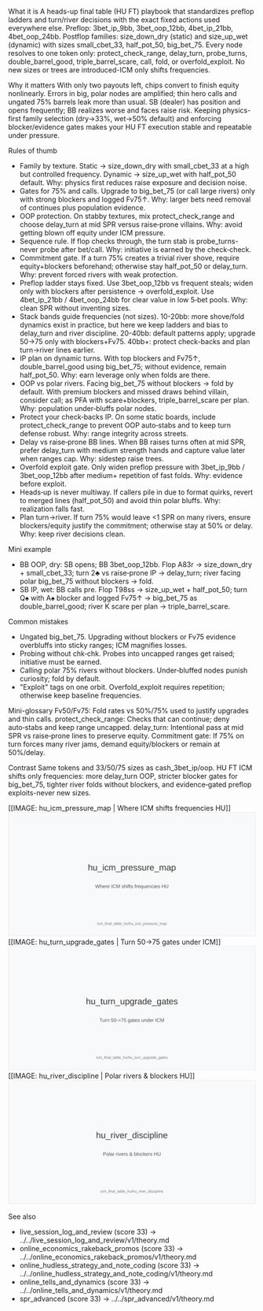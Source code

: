 What it is
A heads-up final table (HU FT) playbook that standardizes preflop ladders and turn/river decisions with the exact fixed actions used everywhere else. Preflop: 3bet_ip_9bb, 3bet_oop_12bb, 4bet_ip_21bb, 4bet_oop_24bb. Postflop families: size_down_dry (static) and size_up_wet (dynamic) with sizes small_cbet_33, half_pot_50, big_bet_75. Every node resolves to one token only: protect_check_range, delay_turn, probe_turns, double_barrel_good, triple_barrel_scare, call, fold, or overfold_exploit. No new sizes or trees are introduced-ICM only shifts frequencies.

Why it matters
With only two payouts left, chips convert to finish equity nonlinearly. Errors in big, polar nodes are amplified; thin hero calls and ungated 75% barrels leak more than usual. SB (dealer) has position and opens frequently; BB realizes worse and faces raise risk. Keeping physics-first family selection (dry->33%, wet->50% default) and enforcing blocker/evidence gates makes your HU FT execution stable and repeatable under pressure.

Rules of thumb
- Family by texture. Static -> size_down_dry with small_cbet_33 at a high but controlled frequency. Dynamic -> size_up_wet with half_pot_50 default. Why: physics first reduces raise exposure and decision noise.
- Gates for 75% and calls. Upgrade to big_bet_75 (or call large rivers) only with strong blockers and logged Fv75↑. Why: larger bets need removal of continues plus population evidence.
- OOP protection. On stabby textures, mix protect_check_range and choose delay_turn at mid SPR versus raise‑prone villains. Why: avoid getting blown off equity under ICM pressure.
- Sequence rule. If flop checks through, the turn stab is probe_turns-never probe after bet/call. Why: initiative is earned by the check‑check.
- Commitment gate. If a turn 75% creates a trivial river shove, require equity+blockers beforehand; otherwise stay half_pot_50 or delay_turn. Why: prevent forced rivers with weak protection.
- Preflop ladder stays fixed. Use 3bet_oop_12bb vs frequent steals; widen only with blockers after persistence -> overfold_exploit. Use 4bet_ip_21bb / 4bet_oop_24bb for clear value in low 5‑bet pools. Why: clean SPR without inventing sizes.
- Stack bands guide frequencies (not sizes). 10-20bb: more shove/fold dynamics exist in practice, but here we keep ladders and bias to delay_turn and river discipline. 20-40bb: default patterns apply; upgrade 50->75 only with blockers+Fv75. 40bb+: protect check-backs and plan turn->river lines earlier.
- IP plan on dynamic turns. With top blockers and Fv75↑, double_barrel_good using big_bet_75; without evidence, remain half_pot_50. Why: earn leverage only when folds are there.
- OOP vs polar rivers. Facing big_bet_75 without blockers -> fold by default. With premium blockers and missed draws behind villain, consider call; as PFA with scare+blockers, triple_barrel_scare per plan. Why: population under‑bluffs polar nodes.
- Protect your check‑backs IP. On some static boards, include protect_check_range to prevent OOP auto‑stabs and to keep turn defense robust. Why: range integrity across streets.
- Delay vs raise‑prone BB lines. When BB raises turns often at mid SPR, prefer delay_turn with medium strength hands and capture value later when ranges cap. Why: sidestep raise trees.
- Overfold exploit gate. Only widen preflop pressure with 3bet_ip_9bb / 3bet_oop_12bb after medium+ repetition of fast folds. Why: evidence before exploit.
- Heads‑up is never multiway. If callers pile in due to format quirks, revert to merged lines (half_pot_50) and avoid thin polar bluffs. Why: realization falls fast.
- Plan turn->river. If turn 75% would leave <1 SPR on many rivers, ensure blockers/equity justify the commitment; otherwise stay at 50% or delay. Why: keep river decisions clean.

Mini example
- BB OOP, dry: SB opens; BB 3bet_oop_12bb. Flop A83r -> size_down_dry + small_cbet_33; turn 2♣ vs raise‑prone IP -> delay_turn; river facing polar big_bet_75 without blockers -> fold.
- SB IP, wet: BB calls pre. Flop T98ss -> size_up_wet + half_pot_50; turn Q♠ with A♠ blocker and logged Fv75↑ -> big_bet_75 as double_barrel_good; river K scare per plan -> triple_barrel_scare.

Common mistakes
- Ungated big_bet_75. Upgrading without blockers or Fv75 evidence overbluffs into sticky ranges; ICM magnifies losses.
- Probing without chk‑chk. Probes into uncapped ranges get raised; initiative must be earned.
- Calling polar 75% rivers without blockers. Under‑bluffed nodes punish curiosity; fold by default.
- "Exploit" tags on one orbit. Overfold_exploit requires repetition; otherwise keep baseline frequencies.

Mini-glossary
Fv50/Fv75: Fold rates vs 50%/75% used to justify upgrades and thin calls. 
protect_check_range: Checks that can continue; deny auto‑stabs and keep range uncapped. 
delay_turn: Intentional pass at mid SPR vs raise‑prone lines to preserve equity. 
Commitment gate: If 75% on turn forces many river jams, demand equity/blockers or remain at 50%/delay.

Contrast
Same tokens and 33/50/75 sizes as cash_3bet_ip/oop. HU FT ICM shifts only frequencies: more delay_turn OOP, stricter blocker gates for big_bet_75, tighter river folds without blockers, and evidence‑gated preflop exploits-never new sizes.

[[IMAGE: hu_icm_pressure_map | Where ICM shifts frequencies HU]]
![Where ICM shifts frequencies HU](images/hu_icm_pressure_map.svg)
[[IMAGE: hu_turn_upgrade_gates | Turn 50->75 gates under ICM]]
![Turn 50->75 gates under ICM](images/hu_turn_upgrade_gates.svg)
[[IMAGE: hu_river_discipline | Polar rivers & blockers HU]]
![Polar rivers & blockers HU](images/hu_river_discipline.svg)

See also
- live_session_log_and_review (score 33) -> ../../live_session_log_and_review/v1/theory.md
- online_economics_rakeback_promos (score 33) -> ../../online_economics_rakeback_promos/v1/theory.md
- online_hudless_strategy_and_note_coding (score 33) -> ../../online_hudless_strategy_and_note_coding/v1/theory.md
- online_tells_and_dynamics (score 33) -> ../../online_tells_and_dynamics/v1/theory.md
- spr_advanced (score 33) -> ../../spr_advanced/v1/theory.md